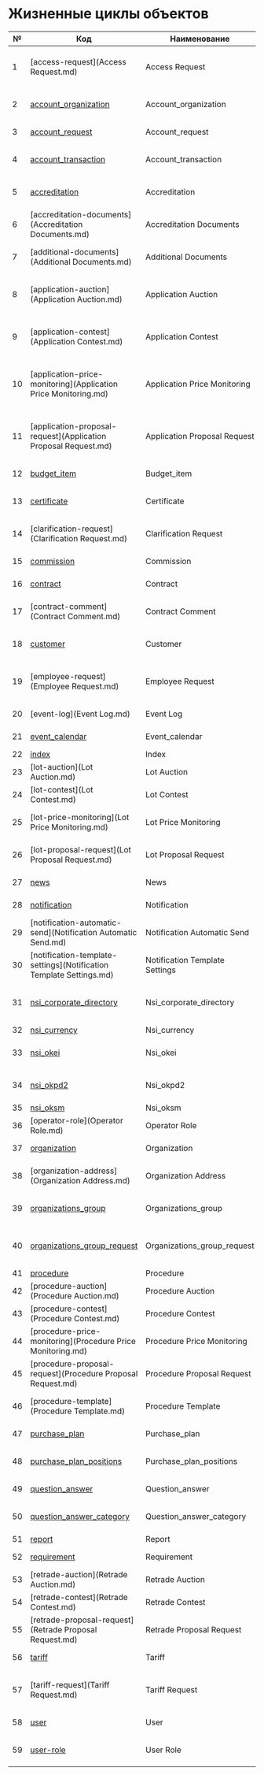 # Жизненные циклы объектов

| № | Код | Наименование | Описание |
|---|-----|--------------|----------|
| 1 | [access-request](Access Request.md) | Access Request | Жизненный цикл запроса на открытие доступа |
| 2 | [account_organization](Account_organization.md) | Account_organization | Жизненный цикл счёта организации |
| 3 | [account_request](Account_request.md) | Account_request | Жизненный цикл заявки по счёту |
| 4 | [account_transaction](Account_transaction.md) | Account_transaction | Жизненный цикл операции по заявке |
| 5 | [accreditation](Accreditation.md) | Accreditation | Жизненный цикл заявки на аккредитацию |
| 6 | [accreditation-documents](Accreditation Documents.md) | Accreditation Documents | Жизненный цикл документа аккредитации |
| 7 | [additional-documents](Additional Documents.md) | Additional Documents | Жизненный цикл дополнительного документа |
| 8 | [application-auction](Application Auction.md) | Application Auction | Заявка на участие в процедуре "Аукцион" |
| 9 | [application-contest](Application Contest.md) | Application Contest | Заявка на участие в процедуре "Конкурс" |
| 10 | [application-price-monitoring](Application Price Monitoring.md) | Application Price Monitoring | Заявка на участие в процедуре "Мониторинг цен" |
| 11 | [application-proposal-request](Application Proposal Request.md) | Application Proposal Request | Заявка на участие в процедуре "Запрос предложений" |
| 12 | [budget_item](Budget_item.md) | Budget_item | Жизненный цикл статьи бюджета |
| 13 | [certificate](Certificate.md) | Certificate | Жизненный цикл электронной подписи |
| 14 | [clarification-request](Clarification Request.md) | Clarification Request | Жизненный цикл запроса разъяснений |
| 15 | [commission](Commission.md) | Commission | Жизненный цикл комиссии |
| 16 | [contract](Contract.md) | Contract | Жизненный цикл договора |
| 17 | [contract-comment](Contract Comment.md) | Contract Comment | Жизненный цикл комментария к договору |
| 18 | [customer](Customer.md) | Customer | Жизненный цикл связанных организаций |
| 19 | [employee-request](Employee Request.md) | Employee Request | Жизненный цикл запроса на добавление пользователя |
| 20 | [event-log](Event Log.md) | Event Log | Жизненный цикл события |
| 21 | [event_calendar](Event_calendar.md) | Event_calendar | Жизненный цикл события |
| 22 | [index](Index.md) | Index | undefined |
| 23 | [lot-auction](Lot Auction.md) | Lot Auction | Лот процедуры "Аукцион" |
| 24 | [lot-contest](Lot Contest.md) | Lot Contest | Лот процедуры "Конкурс" |
| 25 | [lot-price-monitoring](Lot Price Monitoring.md) | Lot Price Monitoring | Лот процедуры "Мониторинг цен" |
| 26 | [lot-proposal-request](Lot Proposal Request.md) | Lot Proposal Request | Лот процедуры "Запрос предложений" |
| 27 | [news](News.md) | News | Жизненный цикл новости |
| 28 | [notification](Notification.md) | Notification | Жизненный цикл сообщения |
| 29 | [notification-automatic-send](Notification Automatic Send.md) | Notification Automatic Send | Жизненный цикл автоматической рассылки |
| 30 | [notification-template-settings](Notification Template Settings.md) | Notification Template Settings | Жизненный цикл шаблона рассылки |
| 31 | [nsi_corporate_directory](Nsi_corporate_directory.md) | Nsi_corporate_directory | Жизненный цикл категории корпоративного справочника |
| 32 | [nsi_currency](Nsi_currency.md) | Nsi_currency | undefined |
| 33 | [nsi_okei](Nsi_okei.md) | Nsi_okei | Справочник единиц измерения |
| 34 | [nsi_okpd2](Nsi_okpd2.md) | Nsi_okpd2 | Жизненный цикл категории сферы деятельности |
| 35 | [nsi_oksm](Nsi_oksm.md) | Nsi_oksm | undefined |
| 36 | [operator-role](Operator Role.md) | Operator Role | Жизненный цикл роли операторов |
| 37 | [organization](workflow/organization.md) | Organization | Жизненный цикл организации |
| 38 | [organization-address](Organization Address.md) | Organization Address | Жизненный цикл адреса поставки организации |
| 39 | [organizations_group](Organizations_group.md) | Organizations_group | Жизненный цикл группы организаций |
| 40 | [organizations_group_request](Organizations_group_request.md) | Organizations_group_request | Жизненный цикл заявки на добавление в группу |
| 41 | [procedure](Procedure.md) | Procedure | Процедуры |
| 42 | [procedure-auction](Procedure Auction.md) | Procedure Auction | Процедура "Аукцион" |
| 43 | [procedure-contest](Procedure Contest.md) | Procedure Contest | Процедура "Конкурс" |
| 44 | [procedure-price-monitoring](Procedure Price Monitoring.md) | Procedure Price Monitoring | Процедура "Мониторинг цен" |
| 45 | [procedure-proposal-request](Procedure Proposal Request.md) | Procedure Proposal Request | Процедура "Запрос предложений" |
| 46 | [procedure-template](Procedure Template.md) | Procedure Template | Жизненный цикл шаблона процедуры |
| 47 | [purchase_plan](Purchase_plan.md) | Purchase_plan | Жизненный цикл плана закупок |
| 48 | [purchase_plan_positions](Purchase_plan_positions.md) | Purchase_plan_positions | Жизненный цикл позиции плана закупок |
| 49 | [question_answer](Question_answer.md) | Question_answer | Жизненный цикл вопроса-ответа |
| 50 | [question_answer_category](Question_answer_category.md) | Question_answer_category | Жизненный цикл категории вопросов |
| 51 | [report](Report.md) | Report | Отчеты |
| 52 | [requirement](Requirement.md) | Requirement | Жизненный цикл потребности |
| 53 | [retrade-auction](Retrade Auction.md) | Retrade Auction | undefined |
| 54 | [retrade-contest](Retrade Contest.md) | Retrade Contest | undefined |
| 55 | [retrade-proposal-request](Retrade Proposal Request.md) | Retrade Proposal Request | undefined |
| 56 | [tariff](Tariff.md) | Tariff | Жизненный цикл тарифа |
| 57 | [tariff-request](Tariff Request.md) | Tariff Request | Жизненный цикл заявки на подключение тарифа |
| 58 | [user](workflow/user.md) | User | Жизненный цикл пользователя |
| 59 | [user-role](workflow/user-role.md) | User Role | Жизненный цикл роли пользователей |

